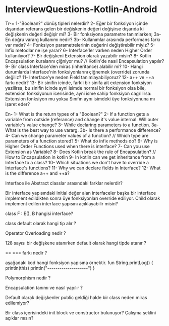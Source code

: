 # InterviewQuestions-Kotlin-Android
Tr-=
1-"Boolean?" dönüş tipleri nelerdir?
2- Eğer bir fonksiyon içinde dışarıdan referans gelen bir değişkenin değeri değişirse dışarıda ki değişkenin değeri değişir mi?
3- Bir fonksiyona parametre tanımlarken;
    3a- En doğru vararg kullanımı nedir?
    3b- Kullanımlar arasında performans farkı var mıdır?
4- Fonksiyon parametrelerinin değerini değiştirebilir miyiz?
5- Infix metodlar ne işe yarar?
6- Interface'ler varken neden Higher Order kullanılıyor?
7- Bir değişkeni Extension olarak yazabilir misin?
8- Kotlin Encapsulation kuralarını çiğniyor mu? // Kotlin'de nasıl Encapsulation yapılır?
9- Bir class Interface'den miras (inheritance) alabilir mi?
10- Hangi durumlarda Interface'nin fonksiyonlarını çiğnemek (override) zorunda değiliz?
11- Interface'ye neden Field tanımlayabiliyoruz?
12- a++ ve ++a farkı nedir?
13- Bir sinifin icinde, farkli bir sinifa ait extension fonksiyon yazilirsa, bu sinifin icinde ayni isimde normal bir fonksiyon olsa bile, extension fonksiyonun icerisinde, ayni isme sahip fonksiyon cagrilirsa: Extension fonksiyon mu yoksa Sınıfın aynı isimdeki üye fonksiyonuna mı işaret eder?


En-
1- What is the return types of a "Boolean?"
2- If a function gets a variable from outside (referance) and change it's value internal. Will outer variable's value change?
3- While declaring parameters to a function.
    3a- What is the best way to use vararg.
    3b- Is there a performance difference?
4- Can we change parameter values of a function? // Which type are parameters of a function stored?
5- What do infix methods do?
6- Why is Higher Order Functions used when there is interface?
7- Can you use Extension as Variable?
8- Does Kotlin break the rule of Encapsulation? // How to Encapsulation in kotlin
9- In kotlin can we get inheritance from a Interface to a class?
10- Which situations we don't have to override a Interface's functions?
11- Why we can declare fields in Interface?
12- What is the difference a++ and ++a?



Interface ile  Abstract classlar arasındaki farklar nelerdir? 

Bir interface yapısındaki initial değer alan interfaceler  başka bir interface implement edildikten sonra üye fonksiyonları override ediliyor. Child olarak implement edilen interface yapısını açıklayabilir misin? 

class F : E(), B    hangisi interface? 

class default olarak hangi tip alır ? 

Operator Overloading nedir ? 

128 sayısı bir değişkene atanırken default olarak hangi tipde atanır ? 


== === farkı nedir ? 

aşağadaki kod hangi fonksiyon yapısına örnektir. 
fun String.printLog() {
    println(this)
    println("--------------------")
}

Polymorphism nedir ? 

Encapsulation tanımı ve nasıl yapılır ? 

Default olarak değişkenler public geldiği halde bir class neden miras edilemiyor? 

Bir class içerisindeki init block ve constructor bulunuyor? Çalışma şeklini açıklar mısın? 